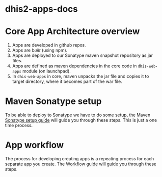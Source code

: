# dhis2-apps-docs

# Core App Architecture overview

1. Apps are developed in github repos. 
2. Apps are _built_ (using npm).
3. Apps are deployed to our Sonatype maven snapshot repository as jar files.
4. Apps are defined as maven dependencies in the core code in `dhis-web-apps` module (on launchpad).
5. In `dhis-web-apps` in core, maven unpacks the jar file and copies it to target directory, where it becomes part of the war file.

# Maven Sonatype setup
To be able to deploy to Sonatype we have to do some setup, the [Maven Sonatype setup guide](https://github.com/dhis2/dhis2-apps-docs/blob/master/maven_sonatype_setup.md) will guide you through these steps. This is just a one time process.

# App workflow
The process for developing creating apps is a repeating process for each separate app you create. The [Workflow guide](https://github.com/dhis2/dhis2-apps-docs/blob/master/workflow.md) will guide you through these steps.

